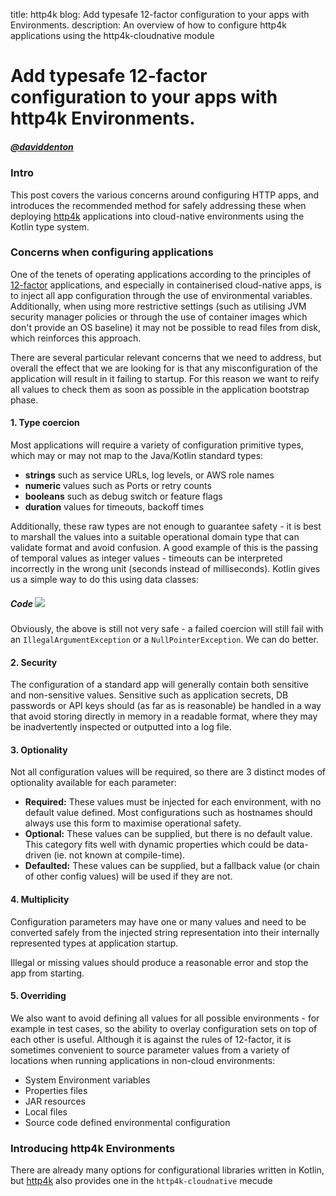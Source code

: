 title: http4k blog: Add typesafe 12-factor configuration to your apps with Environments.
description: An overview of how to configure http4k applications using the http4k-cloudnative module

# Add typesafe 12-factor configuration to your apps with http4k Environments.

##### [@daviddenton](http://github.com/daviddenton) 

### Intro
This post covers the various concerns around configuring HTTP apps, and introduces the recommended method for safely 
addressing these when deploying [http4k](https://http4k.org) applications into cloud-native environments using the 
Kotlin type system.

### Concerns when configuring applications
One of the tenets of operating applications according to the principles of [12-factor](https://12factor.net/) applications, 
and especially in containerised cloud-native apps, is to inject all app configuration through the use of environmental 
variables. Additionally, when using more restrictive settings (such as utilising JVM security manager policies or through 
the use of container images which don't provide an OS baseline) it may not be possible to read files from disk, which 
reinforces this approach.

There are several particular relevant concerns that we need to address, but overall the effect that we are looking for is 
that any misconfiguration of the application will result in it failing to startup. For this reason we want to reify all 
values to check them as soon as possible in the application bootstrap phase.

#### 1. Type coercion
Most applications will require a variety of configuration primitive types, which may or may not map to the Java/Kotlin 
standard types:

- **strings** such as service URLs, log levels, or AWS role names
- **numeric** values such as Ports or retry counts
- **booleans** such as debug switch or feature flags
- **duration** values for timeouts, backoff times

Additionally, these raw types are not enough to guarantee safety - it is best to marshall the values into a suitable 
operational domain type that can validate format and avoid confusion. A good example of this is the passing of temporal 
values as integer values - timeouts can be interpreted incorrectly in the wrong unit (seconds instead of milliseconds). 
Kotlin gives us a simple way to do this using data classes:

##### Code [<img class="octocat" src="/img/octocat-32.png"/>](https://github.com/http4k/http4k/blob/master/src/docs/blog/typesafe_configuration/intro.kt)
<script src="https://gist-it.appspot.com/https://github.com/http4k/http4k/blob/master/src/docs/blog/typesafe_configuration/intro.kt"></script>

Obviously, the above is still not very safe - a failed coercion will still fail with an `IllegalArgumentException` or a 
`NullPointerException`. We can do better.

#### 2. Security
The configuration of a standard app will generally contain both sensitive and non-sensitive values. Sensitive such as 
application secrets, DB passwords or API keys should (as far as is reasonable) be handled in a way that avoid storing 
directly in memory in a readable format, where they may be inadvertently inspected or outputted into a log file.

#### 3. Optionality
Not all configuration values will be required, so there are 3 distinct modes of optionality available for each parameter:

- **Required:** These values must be injected for each environment, with no default value defined. Most configurations such 
as hostnames should always use this form to maximise operational safety.
- **Optional:** These values can be supplied, but there is no default value. This category fits well with dynamic properties 
which could be data-driven (ie. not known at compile-time).
- **Defaulted:** These values can be supplied, but a fallback value (or chain of other config values) will be used if they 
are not.

#### 4. Multiplicity
Configuration parameters may have one or many values and need to be converted safely from the injected string 
representation into their internally represented types at application startup. 


Illegal or missing values should produce 
a reasonable error and stop the app from starting.

#### 5. Overriding
We also want to avoid defining all values for all possible environments - for example in test cases, so the ability 
to overlay configuration sets on top of each other is useful. Although it is against the rules of 12-factor, it is sometimes 
convenient to source parameter values from a variety of locations when running applications in non-cloud environments:

- System Environment variables
- Properties files
- JAR resources
- Local files
- Source code defined environmental configuration

### Introducing http4k Environments
There are already many options for configurational libraries written in Kotlin, but [http4k](https://http4k.org) also provides one in the 
`http4k-cloudnative` mecude